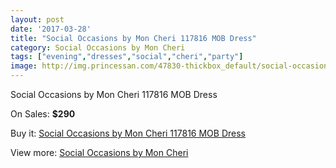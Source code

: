 ```yaml
---
layout: post
date: '2017-03-28'
title: "Social Occasions by Mon Cheri 117816 MOB Dress"
category: Social Occasions by Mon Cheri
tags: ["evening","dresses","social","cheri","party"]
image: http://img.princessan.com/47830-thickbox_default/social-occasions-by-mon-cheri-117816-mob-dress.jpg
---
```

Social Occasions by Mon Cheri 117816 MOB Dress

On Sales: **$290**
<a href="https://www.princessan.com/en/social-occasions-by-mon-cheri/21722-social-occasions-by-mon-cheri-117816-mob-dress.html"><amp-img layout="responsive" width="600" height="600" src="//img.princessan.com/47830-thickbox_default/social-occasions-by-mon-cheri-117816-mob-dress.jpg" alt="Social Occasions by Mon Cheri 117816 MOB Dress 0" /></a>
<a href="https://www.princessan.com/en/social-occasions-by-mon-cheri/21722-social-occasions-by-mon-cheri-117816-mob-dress.html"><amp-img layout="responsive" width="600" height="600" src="//img.princessan.com/47831-thickbox_default/social-occasions-by-mon-cheri-117816-mob-dress.jpg" alt="Social Occasions by Mon Cheri 117816 MOB Dress 1" /></a>

Buy it: [Social Occasions by Mon Cheri 117816 MOB Dress](https://www.princessan.com/en/social-occasions-by-mon-cheri/21722-social-occasions-by-mon-cheri-117816-mob-dress.html "Social Occasions by Mon Cheri 117816 MOB Dress")

View more: [Social Occasions by Mon Cheri](https://www.princessan.com/en/60-social-occasions-by-mon-cheri "Social Occasions by Mon Cheri")